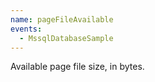 ```yaml
---
name: pageFileAvailable
events:
  - MssqlDatabaseSample
---
```


Available page file size, in bytes.